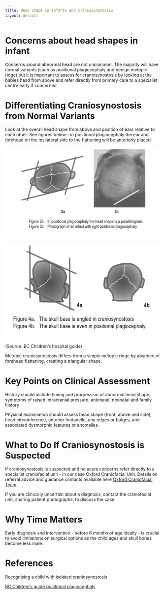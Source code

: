 ```yaml
---
title: Head Shape in Infants and Craniosynostosis
layout: default
---
```


# Concerns about head shapes in infant
Concerns around abnormal head are not uncommon.  The majority will have normal variants (such as positional plagiocephaly and benign metopic ridge) but it is important to assess for craniosynostosis by looking at the babies head from above and refer directly from primary care to a specialist centre early if concerned
 

# Differentiating Craniosynostosis from Normal Variants 
Look at the overall head shape from above and position of ears relative to each other.  See figures below - in positional plagiocephaly the ear and forehead on the ipsilateral side to the flattening will be anteriorly placed

![](/images/IMG_0081.jpeg)

![](/images/IMG_0082.jpeg)

(Source: BC Children’s hospital guide)

Metopic craniosynostosis differs from a simple metopic ridge by absence of forehead flattening, creating a triangular shape.
		

# Key Points on Clinical Assessment
History should include timing and progression of abnormal head shape, symptoms of raised intracranial pressure, antenatal, neonatal and family history

Physical examination should assess head shape (front, above and side), head circumference, anterior fontanelle, any ridges or bulges, and associated dysmorphic features or anomalies.
		
# What to Do If Craniosynostosis is Suspected 
If craniosynostosis is suspected and no acute concerns refer directly to a specialist  craniofacial unit - in our case Oxford Craniofacial Unit.  Details on referral advice and guidance contacts available here  [Oxford Craniofacial Team](https://www.ouh.nhs.uk/craniofacial/)

If you are clinically uncertain about a diagnosis, contact the craniofacial unit, sharing patient photographs, to discuss the case.


# Why Time Matters
Early diagnosis and intervention - before 6 months of age ideally -  is crucial to avoid limitations on surgical options as the child ages and skull bones become less male .  

# References 

[Recognising a child with isolated craniosynostosis](https://www.bmj.com/content/381/bmj-2022-073906)

[BC Children’s guide positional plagiocephaly](http://www.bcchildrens.ca/neurosciences-site/Documents/BCCH034PlagiocephalyCliniciansGuideWeb1.pdf)
